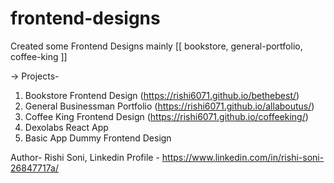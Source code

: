 # frontend-designs
Created some Frontend Designs mainly [[ bookstore, general-portfolio, coffee-king ]]

-> Projects- 
  1. Bookstore Frontend Design (https://rishi6071.github.io/bethebest/)
  2. General Businessman Portfolio (https://rishi6071.github.io/allaboutus/)
  3. Coffee King Frontend Design (https://rishi6071.github.io/coffeeking/)
  4. Dexolabs React App 
  5. Basic App Dummy Frontend Design
  
Author- Rishi Soni,
Linkedin Profile - https://www.linkedin.com/in/rishi-soni-26847717a/
